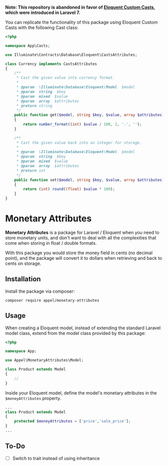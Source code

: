 **Note: This repository is abandoned in favor of [Eloquent Custom Casts](https://laravel.com/docs/7.x/eloquent-mutators#custom-casts), which were introduced in Laravel 7.**

You can replicate the functionality of this package using Eloquent Custom Casts with the following Cast class:

```php
<?php

namespace App\Casts;

use Illuminate\Contracts\Database\Eloquent\CastsAttributes;

class Currency implements CastsAttributes
{
    /**
     * Cast the given value into currency format.
     *
     * @param  \Illuminate\Database\Eloquent\Model  $model
     * @param  string  $key
     * @param  mixed  $value
     * @param  array  $attributes
     * @return string
     */
    public function get($model, string $key, $value, array $attributes)
    {
        return number_format((int) $value / 100, 2, '.', '');
    }

    /**
     * Cast the given value back into an integer for storage.
     *
     * @param  \Illuminate\Database\Eloquent\Model  $model
     * @param  string  $key
     * @param  mixed  $value
     * @param  array  $attributes
     * @return int
     */
    public function set($model, string $key, $value, array $attributes)
    {
        return (int) round((float) $value * 100);
    }
}

```


# Monetary Attributes

**Monetary Attributes** is a package for Laravel / Eloquent when you need to store monetary units, and don't want to deal with all the complexities that come when storing in float / double formats. 

With this package you would store the money field in cents (no decimal point), and the package will convert it to dollars when retrieving and back to cents on storage.

## Installation
Install the package via composer:
```
composer require appel/monetary-attributes
```

## Usage

When creating a Eloquent model, instead of extending the standard Laravel model class, extend from the model class provided by this package:

```php
<?php

namespace App;

use Appel\MonetaryAttributes\Model;

class Product extends Model
{
    //
}
```

Inside your Eloquent model, define the model's monetary attributes in the `$moneyAttributes` property.

```php
...
class Product extends Model
{
    protected $moneyAttributes = ['price','sale_price'];
}
...
```

## To-Do

- [ ] Switch to trait instead of using inheritance
